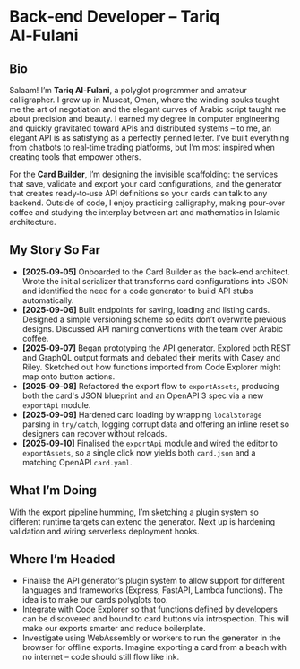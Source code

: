 # Back‑end Developer – Tariq Al‑Fulani

## Bio

Salaam!  I’m **Tariq Al‑Fulani**, a polyglot programmer and amateur calligrapher.  I grew up in Muscat, Oman, where the winding souks taught me the art of negotiation and the elegant curves of Arabic script taught me about precision and beauty.  I earned my degree in computer engineering and quickly gravitated toward APIs and distributed systems – to me, an elegant API is as satisfying as a perfectly penned letter.  I’ve built everything from chatbots to real‑time trading platforms, but I’m most inspired when creating tools that empower others.

For the **Card Builder**, I’m designing the invisible scaffolding: the services that save, validate and export your card configurations, and the generator that creates ready‑to‑use API definitions so your cards can talk to any backend.  Outside of code, I enjoy practicing calligraphy, making pour‑over coffee and studying the interplay between art and mathematics in Islamic architecture.

## My Story So Far

- **[2025‑09‑05]** Onboarded to the Card Builder as the back‑end architect.  Wrote the initial serializer that transforms card configurations into JSON and identified the need for a code generator to build API stubs automatically.
- **[2025‑09‑06]** Built endpoints for saving, loading and listing cards.  Designed a simple versioning scheme so edits don’t overwrite previous designs.  Discussed API naming conventions with the team over Arabic coffee.
- **[2025‑09‑07]** Began prototyping the API generator.  Explored both REST and GraphQL output formats and debated their merits with Casey and Riley.  Sketched out how functions imported from Code Explorer might map onto button actions.
- **[2025‑09‑08]** Refactored the export flow to `exportAssets`, producing both the card's JSON blueprint and an OpenAPI 3 spec via a new `exportApi` module.
- **[2025‑09‑09]** Hardened card loading by wrapping `localStorage` parsing in `try/catch`, logging corrupt data and offering an inline reset so designers can recover without reloads.
- **[2025‑09‑10]** Finalised the `exportApi` module and wired the editor to `exportAssets`, so a single click now yields both `card.json` and a matching OpenAPI `card.yaml`.

## What I’m Doing
With the export pipeline humming, I’m sketching a plugin system so different runtime targets can extend the generator.  Next up is hardening validation and wiring serverless deployment hooks.

## Where I’m Headed

- Finalise the API generator’s plugin system to allow support for different languages and frameworks (Express, FastAPI, Lambda functions).  The idea is to make our cards polyglots too.
- Integrate with Code Explorer so that functions defined by developers can be discovered and bound to card buttons via introspection.  This will make our exports smarter and reduce boilerplate.
- Investigate using WebAssembly or workers to run the generator in the browser for offline exports.  Imagine exporting a card from a beach with no internet – code should still flow like ink.
